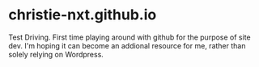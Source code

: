 # christie-nxt.github.io

Test Driving. 
First time playing around with github for the purpose of site dev. I'm hoping it can become an addional resource for me, rather than solely relying on Wordpress.
